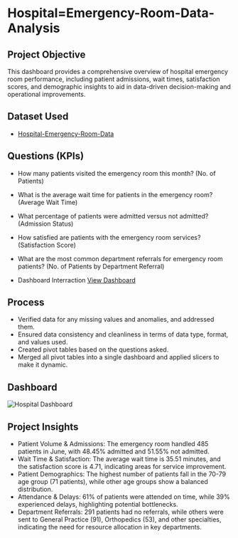 # Hospital=Emergency-Room-Data-Analysis
## Project Objective
This dashboard provides a comprehensive overview of hospital emergency room performance, including patient admissions, wait times, satisfaction scores, and demographic insights to aid in data-driven decision-making and operational improvements.

## Dataset Used
- <a href ="https://github.com/11Sajal/Hospital-Analysis-Dashboard/blob/main/Dashboard%20Hospital.xlsx">Hospital-Emergency-Room-Data</a>

## Questions (KPIs)
- How many patients visited the emergency room this month? (No. of Patients)
- What is the average wait time for patients in the emergency room? (Average Wait Time)
- What percentage of patients were admitted versus not admitted? (Admission Status)
- How satisfied are patients with the emergency room services? (Satisfaction Score)
- What are the most common department referrals for emergency room patients? (No. of Patients by Department Referral)

- Dashboard Interraction <a href  ="https://github.com/11Sajal/Hospital-Analysis-Dashboard/blob/main/Hospital%20Dashboard.png">View Dashboard</a>

## Process
- Verified data for any missing values and anomalies, and addressed them.
- Ensured data consistency and cleanliness in terms of data type, format, and values used.
- Created pivot tables based on the questions asked.
- Merged all pivot tables into a single dashboard and applied slicers to make it dynamic.

## Dashboard
![Hospital Dashboard](https://github.com/user-attachments/assets/77507e8f-9a59-4f01-9fbd-80d72683e35b)

## Project Insights
- Patient Volume & Admissions: The emergency room handled 485 patients in June, with 48.45% admitted and 51.55% not admitted.
- Wait Time & Satisfaction: The average wait time is 35.51 minutes, and the satisfaction score is 4.71, indicating areas for service improvement.
- Patient Demographics: The highest number of patients fall in the 70-79 age group (71 patients), while other age groups show a balanced distribution.
- Attendance & Delays: 61% of patients were attended on time, while 39% experienced delays, highlighting potential bottlenecks.
- Department Referrals: 291 patients had no referrals, while others were sent to General Practice (91), Orthopedics (53), and other specialties, indicating the need for resource allocation in key departments.

